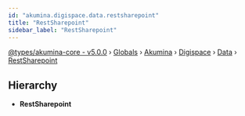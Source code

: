 ```yaml
---
id: "akumina.digispace.data.restsharepoint"
title: "RestSharepoint"
sidebar_label: "RestSharepoint"
---
```


[@types/akumina-core - v5.0.0](../index.md) › [Globals](../globals.md) › [Akumina](../modules/akumina.md) › [Digispace](../modules/akumina.digispace.md) › [Data](../modules/akumina.digispace.data.md) › [RestSharepoint](akumina.digispace.data.restsharepoint.md)

## Hierarchy

* **RestSharepoint**
